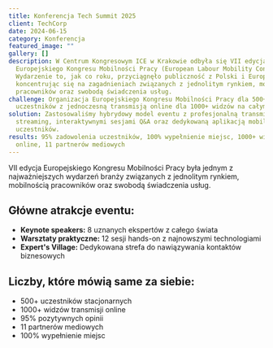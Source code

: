 ```yaml
---
title: Konferencja Tech Summit 2025
client: TechCorp
date: 2024-06-15
category: Konferencja
featured_image: ""
gallery: []
description: W Centrum Kongresowym ICE w Krakowie odbyła się VII edycja
  Europejskiego Kongresu Mobilności Pracy (European Labour Mobility Congress).
  Wydarzenie to, jak co roku, przyciągnęło publiczność z Polski i Europy,
  koncentrując się na zagadnieniach związanych z jednolitym rynkiem, mobilnością
  pracowników oraz swobodą świadczenia usług.
challenge: Organizacja Europejskiego Kongresu Mobilności Pracy dla 500+
  uczestników z jednoczesną transmisją online dla 1000+ widzów na całym świecie.
solution: Zastosowaliśmy hybrydowy model eventu z profesjonalną transmisją
  streaming, interaktywnymi sesjami Q&A oraz dedykowaną aplikacją mobilną dla
  uczestników.
results: 95% zadowolenia uczestników, 100% wypełnienie miejsc, 1000+ widzów
  online, 11 partnerów mediowych
---
```

VII edycja Europejskiego Kongresu Mobilności Pracy była jednym z najważniejszych wydarzeń branży związanych z jednolitym rynkiem, mobilnością pracowników oraz swobodą świadczenia usług.

## Główne atrakcje eventu:

* **Keynote speakers:** 8 uznanych ekspertów z całego świata
* **Warsztaty praktyczne:** 12 sesji hands-on z najnowszymi technologiami  
* **Expert's Village:** Dedykowana strefa do nawiązywania kontaktów biznesowych

## Liczby, które mówią same za siebie:

* 500+ uczestników stacjonarnych
* 1000+ widzów transmisji online
* 95% pozytywnych opinii
* 11 partnerów mediowych
* 100% wypełnienie miejsc
